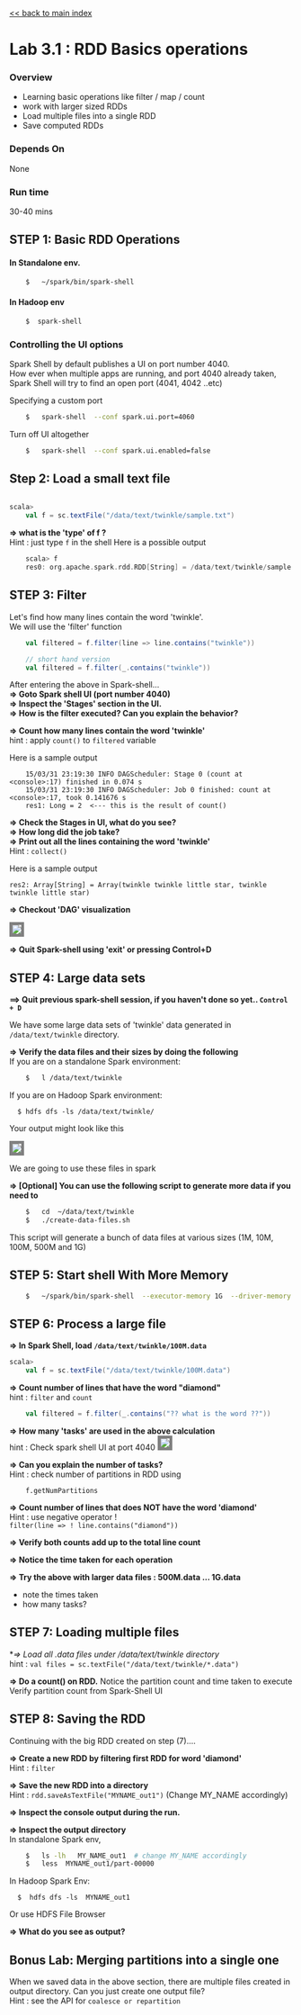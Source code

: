 <link rel='stylesheet' href='../assets/css/main.css'/>

[<< back to main index](../README.md)

Lab 3.1 : RDD Basics operations
================================

### Overview
* Learning basic operations like filter / map / count
* work with larger sized RDDs
* Load multiple files into a single RDD
* Save computed RDDs


### Depends On
None

### Run time
30-40 mins


## STEP 1: Basic RDD Operations

#### In Standalone env.
```bash
    $   ~/spark/bin/spark-shell
```

#### In Hadoop env
```bash
    $  spark-shell
```

### Controlling the UI options
Spark Shell by default publishes a UI on port number 4040.  
How ever when multiple apps are running, and port 4040 already taken, Spark Shell will try to find an open port (4041, 4042 ..etc)

Specifying a custom port
```bash
    $   spark-shell  --conf spark.ui.port=4060
```

Turn off UI altogether  
```bash
    $   spark-shell  --conf spark.ui.enabled=false
```

## Step 2: Load a small text file

```scala

scala>
    val f = sc.textFile("/data/text/twinkle/sample.txt")
```


**=> what is the 'type' of f ?**  
Hint : just type `f` in the shell
Here is a possible output

```scala
    scala> f
    res0: org.apache.spark.rdd.RDD[String] = /data/text/twinkle/sample.txt MappedRDD[3] at textFile at <console>:12
```


## STEP 3: Filter
Let's find how many lines contain the word 'twinkle'.  
We will use the 'filter' function

```scala
    val filtered = f.filter(line => line.contains("twinkle"))

    // short hand version
    val filtered = f.filter(_.contains("twinkle"))
```


After entering the above in Spark-shell...  
**=> Goto Spark shell UI (port number 4040)**  
**=> Inspect the 'Stages' section in the UI.**  
**=> How is the filter executed? Can you explain the behavior?**  

**=> Count how many lines contain the word 'twinkle'**  
hint : apply `count()` to `filtered` variable

Here is a sample output

```console
    15/03/31 23:19:30 INFO DAGScheduler: Stage 0 (count at <console>:17) finished in 0.074 s
    15/03/31 23:19:30 INFO DAGScheduler: Job 0 finished: count at <console>:17, took 0.141676 s
    res1: Long = 2  <--- this is the result of count()
```


**=> Check the Stages in UI,  what do you see?**  
**=> How long did the job take?**  
**=> Print out all the lines containing the word 'twinkle'**   
Hint : `collect()`

Here is a sample output
```console
res2: Array[String] = Array(twinkle twinkle little star, twinkle twinkle little star)
```

**=> Checkout 'DAG' visualization**

<img src="../assets/images/3.1c.png" style="border: 5px solid grey; max-width:100%;"/>


**=> Quit Spark-shell using 'exit'  or pressing  Control+D**


## STEP 4:  Large data sets
**==> Quit previous spark-shell session, if you haven't done so yet.. `Control + D`**  

We have some large data sets of 'twinkle' data generated in `/data/text/twinkle`  directory.

**=> Verify the data files and their sizes by doing the following**  
If you are on a standalone Spark environment:
```bash
    $   l /data/text/twinkle
```

If you are on Hadoop Spark environment:
```
  $ hdfs dfs -ls /data/text/twinkle/
```  
Your output might look like this

<img src="../assets/images/3.1a.png" style="border: 5px solid grey; max-width:100%;"/>

We are going to use these files in spark

**=> [Optional] You can use the following script to generate more data if you need to**  

```bash
    $   cd  ~/data/text/twinkle
    $   ./create-data-files.sh
```

This script will generate a bunch of data files at various sizes (1M, 10M, 100M, 500M and 1G)


## STEP 5:  Start shell With More Memory

```bash
    $   ~/spark/bin/spark-shell  --executor-memory 1G  --driver-memory 1G
```

## STEP 6: Process a large file
**=> In Spark Shell, load `/data/text/twinkle/100M.data`**  

```scala
scala>
    val f = sc.textFile("/data/text/twinkle/100M.data")
```

**=> Count number of lines that have the word "diamond"**  
hint : `filter`  and `count`
```scala
    val filtered = f.filter(_.contains("?? what is the word ??"))
```

**=> How many 'tasks' are used in the above calculation**  
hint : Check spark shell UI at port 4040
<img src="../assets/images/3.1b.png" style="border: 5px solid grey; max-width:100%;" />

**=> Can you explain the number of tasks?**  
Hint : check number of partitions in RDD using
```
    f.getNumPartitions
```



**=> Count number of lines that does NOT have the word 'diamond'**  
Hint : use negative operator  !  
`filter(line => ! line.contains("diamond")) `

**=> Verify both counts add up to the total line count**

**=> Notice the time taken for each operation**

**=> Try the above with larger data files : 500M.data  ... 1G.data**
  - note the times taken
  - how many tasks?


## STEP 7: Loading multiple files
**=> Load all *.data files under  /data/text/twinkle  directory**  
hint : `val files = sc.textFile("/data/text/twinkle/*.data")`

**=> Do a count() on RDD.**
Notice the partition count and time taken to execute
Verify partition count from Spark-Shell UI


## STEP 8:  Saving the RDD
Continuing with the big RDD created on step (7)....

**=> Create a new RDD by filtering first RDD for word 'diamond'**  
Hint : `filter`

**=> Save the new RDD into a directory**  
Hint :   `rdd.saveAsTextFile("MYNAME_out1")`  (Change MY_NAME accordingly)

**=> Inspect the console output during the run.**

**=> Inspect the output directory**  
In standalone Spark env,
```bash
    $   ls -lh   MY_NAME_out1  # change MY_NAME accordingly
    $   less  MYNAME_out1/part-00000
```

In Hadoop Spark Env:
```
  $  hdfs dfs -ls  MYNAME_out1
```
Or use HDFS File Browser


**=> What do you see as output?**


## Bonus Lab: Merging partitions into a single one
When we saved data in the above section, there are multiple files created in output directory.   Can you just create one output file?   
Hint : see the API for `coalesce or repartition`
